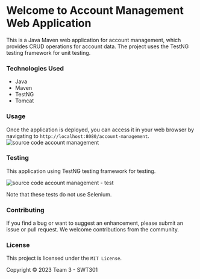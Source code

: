 # Welcome to Account Management Web Application

This is a Java Maven web application for account management, which provides CRUD operations for account data. The project uses the TestNG testing framework for unit testing.

### Technologies Used

- Java
- Maven
- TestNG
- Tomcat

### Usage

Once the application is deployed, you can access it in your web browser by navigating to `http://localhost:8080/account-management`.
![source code account management]()

### Testing

This application using TestNG testing framework for testing.

![source code account management - test]()

Note that these tests do not use Selenium.

### Contributing

If you find a bug or want to suggest an enhancement, please submit an issue or pull request. We welcome contributions from the community.

### License

This project is licensed under the `MIT License`.

Copyright &#169; 2023 Team 3 - SWT301
